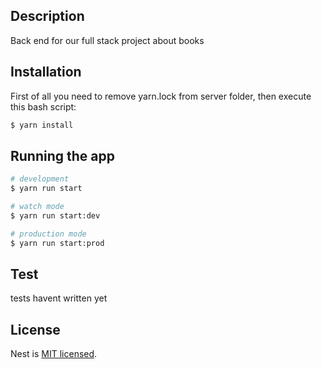 ## Description

Back end for our full stack project about books

## Installation

First of all you need to remove yarn.lock from server folder, then execute this bash script:

```bash
$ yarn install
```

## Running the app

```bash
# development
$ yarn run start

# watch mode
$ yarn run start:dev

# production mode
$ yarn run start:prod
```

## Test

tests havent written yet

<!--
```bash
# unit tests
$ yarn run test

# e2e tests
$ yarn run test:e2e

# test coverage
$ yarn run test:cov
``` -->

## License

Nest is [MIT licensed](LICENSE).
